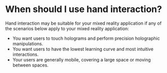 # When should I use hand interaction?

Hand interaction may be suitable for your mixed reality application if any of the scenarios below apply to your mixed reality application:

- You want users to touch holograms and perform precision holographic manipulations.
- You want users to have the lowest learning curve and most intuitive interactions.
- Your users are generally mobile, covering a large space or moving between spaces.
